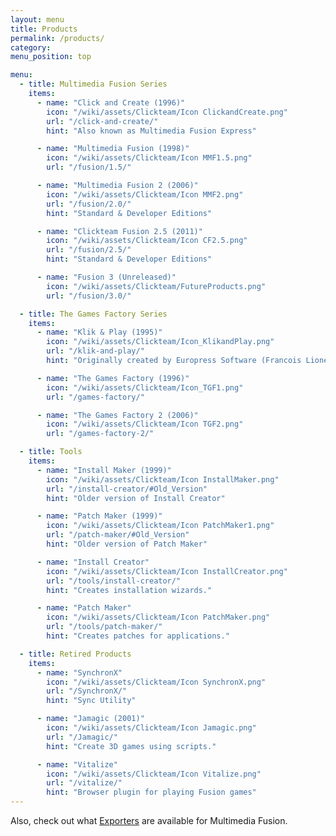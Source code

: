 ```yaml
---
layout: menu
title: Products
permalink: /products/
category:
menu_position: top

menu:
  - title: Multimedia Fusion Series
    items:
      - name: "Click and Create (1996)"
        icon: "/wiki/assets/Clickteam/Icon ClickandCreate.png"
        url: "/click-and-create/"
        hint: "Also known as Multimedia Fusion Express"

      - name: "Multimedia Fusion (1998)"
        icon: "/wiki/assets/Clickteam/Icon MMF1.5.png"
        url: "/fusion/1.5/"

      - name: "Multimedia Fusion 2 (2006)"
        icon: "/wiki/assets/Clickteam/Icon MMF2.png"
        url: "/fusion/2.0/"
        hint: "Standard & Developer Editions"

      - name: "Clickteam Fusion 2.5 (2011)"
        icon: "/wiki/assets/Clickteam/Icon CF2.5.png"
        url: "/fusion/2.5/"
        hint: "Standard & Developer Editions"

      - name: "Fusion 3 (Unreleased)"
        icon: "/wiki/assets/Clickteam/FutureProducts.png"
        url: "/fusion/3.0/"

  - title: The Games Factory Series
    items:
      - name: "Klik & Play (1995)"
        icon: "/wiki/assets/Clickteam/Icon_KlikandPlay.png"
        url: "/klik-and-play/"
        hint: "Originally created by Europress Software (Francois Lionet/Yves Lamarouex)"

      - name: "The Games Factory (1996)"
        icon: "/wiki/assets/Clickteam/Icon_TGF1.png"
        url: "/games-factory/"

      - name: "The Games Factory 2 (2006)"
        icon: "/wiki/assets/Clickteam/Icon TGF2.png"
        url: "/games-factory-2/"

  - title: Tools
    items:
      - name: "Install Maker (1999)"
        icon: "/wiki/assets/Clickteam/Icon InstallMaker.png"
        url: "/install-creator/#Old_Version"
        hint: "Older version of Install Creator"

      - name: "Patch Maker (1999)"
        icon: "/wiki/assets/Clickteam/Icon PatchMaker1.png"
        url: "/patch-maker/#Old_Version"
        hint: "Older version of Patch Maker"

      - name: "Install Creator"
        icon: "/wiki/assets/Clickteam/Icon InstallCreator.png"
        url: "/tools/install-creator/"
        hint: "Creates installation wizards."

      - name: "Patch Maker"
        icon: "/wiki/assets/Clickteam/Icon PatchMaker.png"
        url: "/tools/patch-maker/"
        hint: "Creates patches for applications."

  - title: Retired Products
    items:
      - name: "SynchronX"
        icon: "/wiki/assets/Clickteam/Icon SynchronX.png"
        url: "/SynchronX/"
        hint: "Sync Utility"

      - name: "Jamagic (2001)"
        icon: "/wiki/assets/Clickteam/Icon Jamagic.png"
        url: "/Jamagic/"
        hint: "Create 3D games using scripts."

      - name: "Vitalize"
        icon: "/wiki/assets/Clickteam/Icon Vitalize.png"
        url: "/vitalize/"
        hint: "Browser plugin for playing Fusion games"
---
```


Also, check out what [Exporters](/exporters/) are available for Multimedia Fusion.
